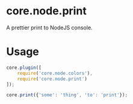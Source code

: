 # core.node.print
A prettier print to NodeJS console.

# Usage

```js
core.plugin([
    require('core.node.colors'),
    require('core.node.print')
]);

core.print({'some': 'thing', 'to': 'print'});

```
